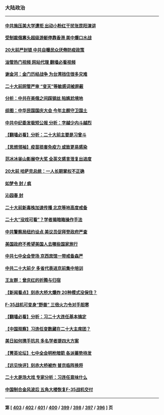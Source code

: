 ### 大陆政治
---
#### [中共施压美大学遭拒 出动小粉红干扰张昆阳演讲](../../pages/ncid277/n13842202.md?10110445) 
#### [受制裁俄寡头超级游艇停靠香港 美中爆口水战](../../pages/ncid277/n13842487.md?10110445) 
#### [20大前严封锁 中共自曝民众厌倦防疫政策](../../pages/ncid277/n13842480.md?10110445) 
#### [油管热门视频 网站代理 翻墙必看视频](http://209.222.30.114:81/youtube.html?10110445)
#### [谢金河：金门历经战争 为台湾挡住很多灾难](../../pages/ncid277/n13842379.md?10110445) 
#### [二十大前网管严审 “变天”等敏感词被屏蔽](../../pages/ncid277/n13842389.md?10110445) 
#### [分析：中共在美俄之间踩钢丝 陷尴尬境地](../../pages/ncid277/n13841990.md?10110445) 
#### [组图：中华民国国庆大会 今年主题守卫国土](../../pages/ncid277/n13842113.md?10110445) 
#### [中共中纪委发极短公报 分析：字越少内斗越烈](../../pages/ncid277/n13842176.md?10110445) 
#### [【翻墙必看】分析：二十大前主要是习曾斗](../../pages/ncid277/n13842151.md?10110445) 
#### [【思想领袖】疫苗损害免疫力 或致更易感染](../../pages/ncid277/n13821090.md?10110445) 
#### [范冰冰釜山影展夺大奖 全英文感言泄复出进度](../../pages/ncid277/n13841956.md?10110445) 
#### [20大前 哈萨克总统：一人长期掌权不正确](../../pages/ncid277/n13841539.md?10110445) 
#### [如梦令 封 / 疯](../../pages/ncid277/n13841968.md?10110445) 
#### [沁园春 封](../../pages/ncid277/n13841961.md?10110445) 
#### [二十大前新毒株加速传播 北京等地高度戒备](../../pages/ncid277/n13841884.md?10110445) 
#### [二十大“没戏可看”？学者揭暗箱操作手法](../../pages/ncid277/n13841802.md?10110445) 
#### [中共警察局纽约设点 美议员促拜登政府严查](../../pages/ncid277/n13841856.md?10110445) 
#### [美国政府不希望美国人去哪些国家旅行](../../pages/ncid277/n13837562.md?10110445) 
#### [中共七中全会登场 京西宾馆一带戒备森严](../../pages/ncid277/n13841758.md?10110445) 
#### [中共二十大前夕 多省代表进京前集中培训](../../pages/ncid277/n13841684.md?10110445) 
#### [王友群：曾庆红的折腾与归宿](../../pages/ncid277/n13841525.md?10110445) 
#### [【新闻看点】刻赤大桥大爆炸 20种模式没保住？](../../pages/ncid277/n13841437.md?10110445) 
#### [F-35战机可变身“野兽” 三倍火力令对手胆寒](../../pages/ncid277/n13841499.md?10110445) 
#### [【翻墙必看】分析：习二十大连任基本搞定](../../pages/ncid277/n13841660.md?10110445) 
#### [【中国观察】习连任变数藏在二十大主席团？](../../pages/ncid277/n13841601.md?10110445) 
#### [美日如何携手抗共 多名学者提四大方案](../../pages/ncid277/n13839159.md?10110445) 
#### [【菁英论坛】七中全会明枪暗箭 各派蓄势待发](../../pages/ncid277/n13841540.md?10110445) 
#### [【远见快评】刻赤大桥被炸 普京临阵换将](../../pages/ncid277/n13841578.md?10110445) 
#### [二十大是场大戏 专家分析：习连任意味什么](../../pages/ncid277/n13841544.md?10110445) 
#### [中国制合金风波后 五角大楼恢复F-35战机交付](../../pages/ncid277/n13841536.md?10110445) 

---
#### 第 [ [403](./403.md?10110445) / [402](./402.md?10110445) / [401](./401.md?10110445) / [400](./400.md?10110445) / [399](./399.md?10110445) / [398](./398.md?10110445) / [397](./397.md?10110445) / [396](./396.md?10110445) ] 页
